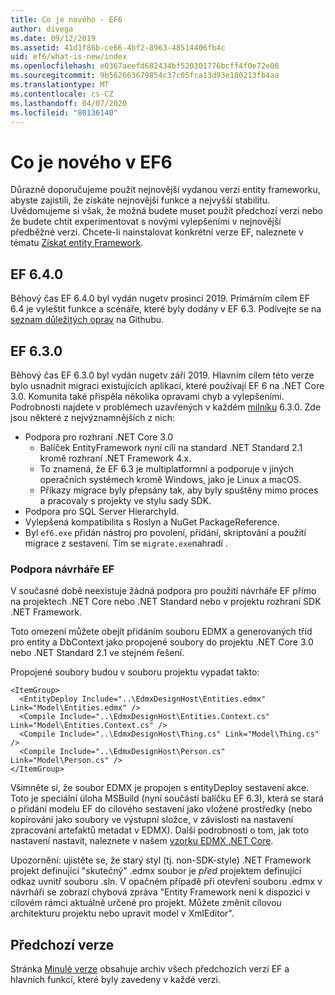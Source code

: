 ```yaml
---
title: Co je nového - EF6
author: divega
ms.date: 09/12/2019
ms.assetid: 41d1f86b-ce66-4bf2-8963-48514406fb4c
uid: ef6/what-is-new/index
ms.openlocfilehash: e0367aeefd682434bf520301776bcff4f0e72e06
ms.sourcegitcommit: 9b562663679854c37c05fca13d93e180213fb4aa
ms.translationtype: MT
ms.contentlocale: cs-CZ
ms.lasthandoff: 04/07/2020
ms.locfileid: "80136140"
---
```

# <a name="whats-new-in-ef6"></a>Co je nového v EF6

Důrazně doporučujeme použít nejnovější vydanou verzi entity frameworku, abyste zajistili, že získáte nejnovější funkce a nejvyšší stabilitu.
Uvědomujeme si však, že možná budete muset použít předchozí verzi nebo že budete chtít experimentovat s novými vylepšeními v nejnovější předběžné verzi.
Chcete-li nainstalovat konkrétní verze EF, naleznete v tématu [Získat entity Framework](~/ef6/fundamentals/install.md).

## <a name="ef-640"></a>EF 6.4.0

Běhový čas EF 6.4.0 byl vydán nugetv prosinci 2019. Primárním cílem EF 6.4 je vyleštit funkce a scénáře, které byly dodány v EF 6.3. Podívejte se na [seznam důležitých oprav](https://github.com/dotnet/ef6/milestone/14?closed=1) na Githubu.

## <a name="ef-630"></a>EF 6.3.0

Běhový čas EF 6.3.0 byl vydán nugetv září 2019. Hlavním cílem této verze bylo usnadnit migraci existujících aplikací, které používají EF 6 na .NET Core 3.0. Komunita také přispěla několika opravami chyb a vylepšeními. Podrobnosti najdete v problémech uzavřených v každém [milníku](https://github.com/aspnet/EntityFramework6/milestones?state=closed) 6.3.0. Zde jsou některé z nejvýznamnějších z nich:

- Podpora pro rozhraní .NET Core 3.0
  - Balíček EntityFramework nyní cílí na standard .NET Standard 2.1 kromě rozhraní .NET Framework 4.x.
  - To znamená, že EF 6.3 je multiplatformní a podporuje v jiných operačních systémech kromě Windows, jako je Linux a macOS.
  - Příkazy migrace byly přepsány tak, aby byly spuštěny mimo proces a pracovaly s projekty ve stylu sady SDK.
- Podpora pro SQL Server HierarchyId.
- Vylepšená kompatibilita s Roslyn a NuGet PackageReference.
- Byl `ef6.exe` přidán nástroj pro povolení, přidání, skriptování a použití migrace z sestavení. Tím se `migrate.exe`nahradí .

### <a name="ef-designer-support"></a>Podpora návrháře EF

V současné době neexistuje žádná podpora pro použití návrháře EF přímo na projektech .NET Core nebo .NET Standard nebo v projektu rozhraní SDK .NET Framework. 

Toto omezení můžete obejít přidáním souboru EDMX a generovaných tříd pro entity a DbContext jako propojené soubory do projektu .NET Core 3.0 nebo .NET Standard 2.1 ve stejném řešení.

Propojené soubory budou v souboru projektu vypadat takto:

``` csproj 
<ItemGroup>
  <EntityDeploy Include="..\EdmxDesignHost\Entities.edmx" Link="Model\Entities.edmx" />
  <Compile Include="..\EdmxDesignHost\Entities.Context.cs" Link="Model\Entities.Context.cs" />
  <Compile Include="..\EdmxDesignHost\Thing.cs" Link="Model\Thing.cs" />
  <Compile Include="..\EdmxDesignHost\Person.cs" Link="Model\Person.cs" />
</ItemGroup>
```

Všimněte si, že soubor EDMX je propojen s entityDeploy sestavení akce. Toto je speciální úloha MSBuild (nyní součástí balíčku EF 6.3), která se stará o přidání modelu EF do cílového sestavení jako vložené prostředky (nebo kopírování jako soubory ve výstupní složce, v závislosti na nastavení zpracování artefaktů metadat v EDMX). Další podrobnosti o tom, jak toto nastavení nastavit, naleznete v našem [vzorku EDMX .NET Core](https://aka.ms/EdmxDotNetCoreSample).

Upozornění: ujistěte se, že starý styl (tj. non-SDK-style) .NET Framework projekt definující "skutečný" .edmx soubor je _před_ projektem definující odkaz uvnitř souboru .sln. V opačném případě při otevření souboru .edmx v návrháři se zobrazí chybová zpráva "Entity Framework není k dispozici v cílovém rámci aktuálně určené pro projekt. Můžete změnit cílovou architekturu projektu nebo upravit model v XmlEditor".

## <a name="past-releases"></a>Předchozí verze

Stránka [Minulé verze](past-releases.md) obsahuje archiv všech předchozích verzí EF a hlavních funkcí, které byly zavedeny v každé verzi.
